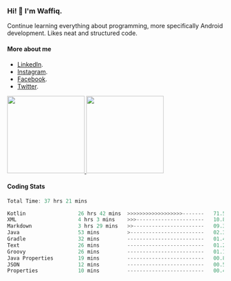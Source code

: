 ### Hi! 👋 I'm Waffiq.

Continue learning everything about programming, more specifically Android development. Likes neat and structured code.

#### More about me 
- [LinkedIn](https://www.linkedin.com/in/waffiqaziz/).
- [Instagram](https://www.instagram.com/waffiqaziz/).
- [Facebook](https://web.facebook.com/WaffiqAziz/).
- [Twitter](https://twitter.com/AzizWaffiq).

<p align="left">
<a href="https://github.com/waffiqaziz">
  <img height="180em" src="https://github-readme-stats-eight-theta.vercel.app/api?username=waffiqaziz&show_icons=true&theme=algolia&include_all_commits=true&count_private=true"/>
  <img height="180em" src="https://github-readme-stats-eight-theta.vercel.app/api/top-langs/?username=waffiqaziz&layout=compact&langs_count=8&theme=algolia"/>
</a>
</p>

#### Coding Stats
<!--START_SECTION:waka-->

```rust
Total Time: 37 hrs 21 mins

Kotlin                 26 hrs 42 mins  >>>>>>>>>>>>>>>>>>-------   71.50 %
XML                    4 hrs 3 mins    >>>----------------------   10.86 %
Markdown               3 hrs 29 mins   >>-----------------------   09.35 %
Java                   53 mins         >------------------------   02.39 %
Gradle                 32 mins         -------------------------   01.44 %
Text                   26 mins         -------------------------   01.20 %
Groovy                 26 mins         -------------------------   01.19 %
Java Properties        19 mins         -------------------------   00.87 %
JSON                   12 mins         -------------------------   00.58 %
Properties             10 mins         -------------------------   00.46 %
```

<!--END_SECTION:waka-->
